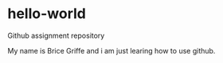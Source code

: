 # hello-world
Github assignment repository

My name is Brice Griffe and i am just learing how to use github.
